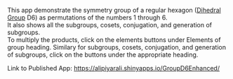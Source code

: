 This app demonstrate the symmetry group of a regular hexagon ([Dihedral Group](https://en.wikipedia.org/wiki/Dihedral_group#Elements) D6) as permutations of the numbers 1 through 6.  
It also shows all the subgroups, cosets, conjugation, and generation of subgroups.  
To multiply the products, click on the elements buttons under Elements of group heading. Similary for subgroups, cosets, conjugation, and generation of subgroups, click on the buttons under the appropriate heading. 

Link to Published App: https://alipiyarali.shinyapps.io/GroupD6Enhanced/